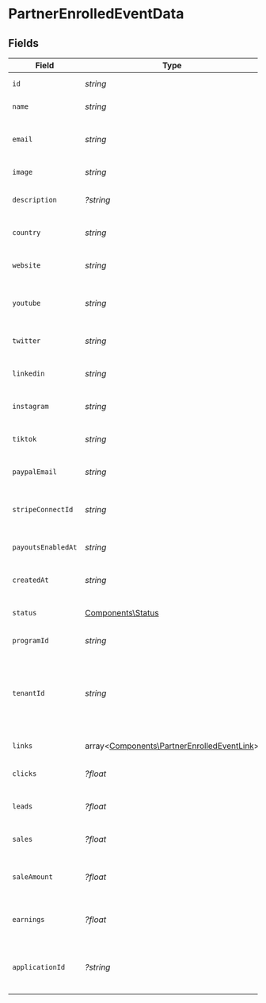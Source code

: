 # PartnerEnrolledEventData


## Fields

| Field                                                                                                                                                                | Type                                                                                                                                                                 | Required                                                                                                                                                             | Description                                                                                                                                                          |
| -------------------------------------------------------------------------------------------------------------------------------------------------------------------- | -------------------------------------------------------------------------------------------------------------------------------------------------------------------- | -------------------------------------------------------------------------------------------------------------------------------------------------------------------- | -------------------------------------------------------------------------------------------------------------------------------------------------------------------- |
| `id`                                                                                                                                                                 | *string*                                                                                                                                                             | :heavy_check_mark:                                                                                                                                                   | The partner's unique ID on Dub.                                                                                                                                      |
| `name`                                                                                                                                                               | *string*                                                                                                                                                             | :heavy_check_mark:                                                                                                                                                   | The partner's full legal name.                                                                                                                                       |
| `email`                                                                                                                                                              | *string*                                                                                                                                                             | :heavy_check_mark:                                                                                                                                                   | The partner's email address. Should be a unique value across Dub.                                                                                                    |
| `image`                                                                                                                                                              | *string*                                                                                                                                                             | :heavy_check_mark:                                                                                                                                                   | The partner's avatar image.                                                                                                                                          |
| `description`                                                                                                                                                        | *?string*                                                                                                                                                            | :heavy_minus_sign:                                                                                                                                                   | A brief description of the partner and their background.                                                                                                             |
| `country`                                                                                                                                                            | *string*                                                                                                                                                             | :heavy_check_mark:                                                                                                                                                   | The partner's country (required for tax purposes).                                                                                                                   |
| `website`                                                                                                                                                            | *string*                                                                                                                                                             | :heavy_check_mark:                                                                                                                                                   | The partner's website URL (including the https protocol).                                                                                                            |
| `youtube`                                                                                                                                                            | *string*                                                                                                                                                             | :heavy_check_mark:                                                                                                                                                   | The partner's YouTube channel username (e.g. `johndoe`).                                                                                                             |
| `twitter`                                                                                                                                                            | *string*                                                                                                                                                             | :heavy_check_mark:                                                                                                                                                   | The partner's Twitter username (e.g. `johndoe`).                                                                                                                     |
| `linkedin`                                                                                                                                                           | *string*                                                                                                                                                             | :heavy_check_mark:                                                                                                                                                   | The partner's LinkedIn username (e.g. `johndoe`).                                                                                                                    |
| `instagram`                                                                                                                                                          | *string*                                                                                                                                                             | :heavy_check_mark:                                                                                                                                                   | The partner's Instagram username (e.g. `johndoe`).                                                                                                                   |
| `tiktok`                                                                                                                                                             | *string*                                                                                                                                                             | :heavy_check_mark:                                                                                                                                                   | The partner's TikTok username (e.g. `johndoe`).                                                                                                                      |
| `paypalEmail`                                                                                                                                                        | *string*                                                                                                                                                             | :heavy_check_mark:                                                                                                                                                   | The partner's PayPal email (for receiving payouts via PayPal).                                                                                                       |
| `stripeConnectId`                                                                                                                                                    | *string*                                                                                                                                                             | :heavy_check_mark:                                                                                                                                                   | The partner's Stripe Connect ID (for receiving payouts via Stripe).                                                                                                  |
| `payoutsEnabledAt`                                                                                                                                                   | *string*                                                                                                                                                             | :heavy_check_mark:                                                                                                                                                   | The date when the partner enabled payouts.                                                                                                                           |
| `createdAt`                                                                                                                                                          | *string*                                                                                                                                                             | :heavy_check_mark:                                                                                                                                                   | The date when the partner was created on Dub.                                                                                                                        |
| `status`                                                                                                                                                             | [Components\Status](../../Models/Components/Status.md)                                                                                                               | :heavy_check_mark:                                                                                                                                                   | The status of the partner's enrollment in the program.                                                                                                               |
| `programId`                                                                                                                                                          | *string*                                                                                                                                                             | :heavy_check_mark:                                                                                                                                                   | The program's unique ID on Dub.                                                                                                                                      |
| `tenantId`                                                                                                                                                           | *string*                                                                                                                                                             | :heavy_check_mark:                                                                                                                                                   | The partner's unique ID within your database. Can be useful for associating the partner with a user in your database and retrieving/update their data in the future. |
| `links`                                                                                                                                                              | array<[Components\PartnerEnrolledEventLink](../../Models/Components/PartnerEnrolledEventLink.md)>                                                                    | :heavy_check_mark:                                                                                                                                                   | The partner's referral links in this program.                                                                                                                        |
| `clicks`                                                                                                                                                             | *?float*                                                                                                                                                             | :heavy_minus_sign:                                                                                                                                                   | The total number of clicks on the partner's links.                                                                                                                   |
| `leads`                                                                                                                                                              | *?float*                                                                                                                                                             | :heavy_minus_sign:                                                                                                                                                   | The total number of leads generated by the partner's links.                                                                                                          |
| `sales`                                                                                                                                                              | *?float*                                                                                                                                                             | :heavy_minus_sign:                                                                                                                                                   | The total number of sales generated by the partner's links.                                                                                                          |
| `saleAmount`                                                                                                                                                         | *?float*                                                                                                                                                             | :heavy_minus_sign:                                                                                                                                                   | The total amount of sales (in cents) generated by the partner's links.                                                                                               |
| `earnings`                                                                                                                                                           | *?float*                                                                                                                                                             | :heavy_minus_sign:                                                                                                                                                   | The total earnings/commissions accrued by the partner's links.                                                                                                       |
| `applicationId`                                                                                                                                                      | *?string*                                                                                                                                                            | :heavy_minus_sign:                                                                                                                                                   | If the partner submitted an application to join the program, this is the ID of the application.                                                                      |
